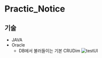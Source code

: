 # Practic_Notice

## 기술
- JAVA
- Oracle
  - DB에서 불러들이는 기본 CRUDim
![testUI](https://user-images.githubusercontent.com/45350620/127291153-c1e1c94f-20a2-4cbe-a7ca-391cb1bc67e1.png)
